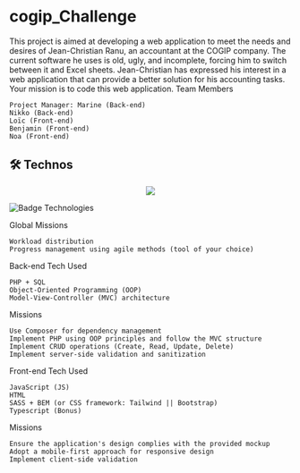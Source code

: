 # cogip_Challenge 

This project is aimed at developing a web application to meet the needs and desires of Jean-Christian Ranu, an accountant at the COGIP company. The current software he uses is old, ugly, and incomplete, forcing him to switch between it and Excel sheets. Jean-Christian has expressed his interest in a web application that can provide a better solution for his accounting tasks. Your mission is to code this web application.
Team Members

    Project Manager: Marine (Back-end)
    Nikko (Back-end)
    Loïc (Front-end)
    Benjamin (Front-end)
    Noa (Front-end)

## 🛠 Technos

<p align="center">
  <a href="https://skillicons.dev">
    <img src="https://skillicons.dev/icons?i=js,html,css,sass,php,git" />
  </a>
</p>
<img src="https://img.shields.io/badge/Technos-HMTL5_/_SCSS_/_CSS3_/_JS_/_PHP_/_Git-green?style=for-the-badge&logo=appveyor" alt="Badge Technologies" style="margin-right:10px;">

Global Missions

    Workload distribution
    Progress management using agile methods (tool of your choice)

Back-end
Tech Used

    PHP + SQL
    Object-Oriented Programming (OOP)
    Model-View-Controller (MVC) architecture

Missions

    Use Composer for dependency management
    Implement PHP using OOP principles and follow the MVC structure
    Implement CRUD operations (Create, Read, Update, Delete)
    Implement server-side validation and sanitization

Front-end
Tech Used

    JavaScript (JS)
    HTML
    SASS + BEM (or CSS framework: Tailwind || Bootstrap)
    Typescript (Bonus)

Missions

    Ensure the application's design complies with the provided mockup
    Adopt a mobile-first approach for responsive design
    Implement client-side validation

